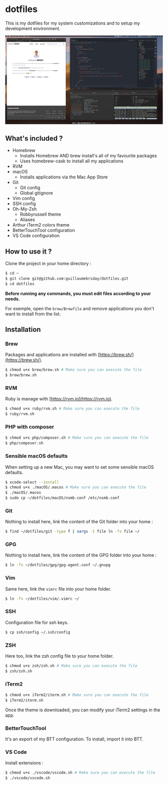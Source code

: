 # dotfiles

This is my dotfiles for my system customizations and to setup my development environment.

![Screenshot](https://raw.githubusercontent.com/guillaumebriday/dotfiles/master/screenshot.png)

## What's included ?

+ Homebrew
  + Installs Homebrew AND brew install's all of my favourite packages
  + Uses homebrew-cask to install all my applications
+ RVM
+ macOS
  + Installs applications via the Mac App Store
+ Git
  + Git config
  + Global gitignore
+ Vim config
+ SSH config
+ Oh-My-Zsh
  + Robbyrussell theme
  + Aliases
+ Arthur iTerm2 colors theme
+ BetterTouchTool configuration
+ VS Code configuration

## How to use it ?

Clone the project in your home directory :

```bash
$ cd ~
$ git clone git@github.com:guillaumebriday/dotfiles.git
$ cd dotfiles
```

**Before running any commands, you must edit files according to your needs.**

For exemple, open the `brew/Brewfile` and remove applications you don't want to install from the list.

## Installation

### Brew

Packages and applications are installed with [https://brew.sh/](https://brew.sh/).

```bash
$ chmod u+x brew/brew.sh # Make sure you can execute the file
$ brew/brew.sh
```

### RVM

Ruby is manage with [https://rvm.io](https://rvm.io).

```bash
$ chmod u+x ruby/rvm.sh # Make sure you can execute the file
$ ruby/rvm.sh
```

### PHP with composer

```bash
$ chmod u+x php/composer.sh # Make sure you can execute the file
$ php/composer.sh
```

### Sensible macOS defaults

When setting up a new Mac, you may want to set some sensible macOS defaults.

```bash
$ xcode-select --install
$ chmod u+x ./macOS/.macos # Make sure you can execute the file
$ ./macOS/.macos
$ sudo cp ~/dotfiles/macOS/nsmb.conf /etc/nsmb.conf
```

### Git

Nothing to install here, link the content of the Git folder into your home :

```bash
$ find ~/dotfiles/git -type f | xargs -I file ln -fs file ~/
```

### GPG

Nothing to install here, link the content of the GPG folder into your home :

```bash
$ ln -fs ~/dotfiles/gpg/gpg-agent.conf ~/.gnupg
```

### Vim

Same here, link the ```vimrc``` file into your home folder.

```bash
$ ln -fs ~/dotfiles/vim/.vimrc ~/
```

### SSH

Configuration file for ssh keys.

```bash
$ cp ssh/config ~/.ssh/config
```

### ZSH

Here too, link the zsh config file to your home folder.

```bash
$ chmod u+x zsh/zsh.sh # Make sure you can execute the file
$ zsh/zsh.sh
```

### iTerm2

```bash
$ chmod u+x iTerm2/iterm.sh # Make sure you can execute the file
$ iTerm2/iterm.sh
```

Once the theme is downloaded, you can modify your iTerm2 settings in the app.

### BetterTouchTool

It's an export of my BTT configuration. To install, import it into BTT.

### VS Code

Install extensions :
```bash
$ chmod u+x ./vscode/vscode.sh # Make sure you can execute the file
$ ./vscode/vscode.sh
```
